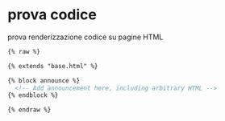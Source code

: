# prova codice
prova renderizzazione codice su pagine HTML

``` html
{% raw %}

{% extends "base.html" %}

{% block announce %}
  <!-- Add announcement here, including arbitrary HTML -->
{% endblock %}

{% endraw %}
```



